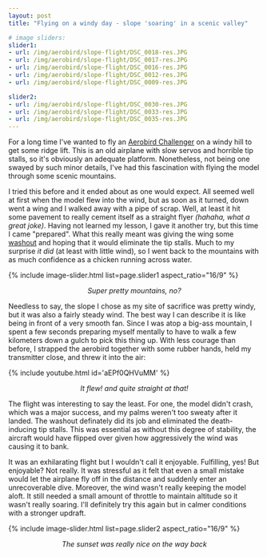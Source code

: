 ```yaml
---
layout: post
title: "Flying on a windy day - slope 'soaring' in a scenic valley"

# image sliders:
slider1:
- url: /img/aerobird/slope-flight/DSC_0018-res.JPG
- url: /img/aerobird/slope-flight/DSC_0017-res.JPG
- url: /img/aerobird/slope-flight/DSC_0016-res.JPG
- url: /img/aerobird/slope-flight/DSC_0012-res.JPG
- url: /img/aerobird/slope-flight/DSC_0009-res.JPG

slider2:
- url: /img/aerobird/slope-flight/DSC_0030-res.JPG
- url: /img/aerobird/slope-flight/DSC_0033-res.JPG
- url: /img/aerobird/slope-flight/DSC_0035-res.JPG
---
```


For a long time I've wanted to fly an [Aerobird Challenger](https://www.horizonhobby.com/product/aerobird-challenger-rtf-electric/HBZ3500.html) on a windy hill to get some ridge lift. This is an old airplane with slow servos and horrible tip stalls, so it's obviously an adequate platform. Nonetheless, not being one swayed by such minor details, I've had this fascination with flying the model through some scenic mountains.

I tried this before and it ended about as one would expect. All seemed well at first when the model flew into the wind, but as soon as it turned, down went a wing and I walked away with a pipe of scrap. Well, at least it hit some pavement to really cement itself as a straight flyer _(hahaha, what a great joke)_. Having not learned my lesson, I gave it another try, but this time I came "prepared". What this really meant was giving the wing some [washout](https://en.wikipedia.org/wiki/Washout_(aeronautics)) and hoping that it would eliminate the tip stalls. Much to my surprise _it did_ (at least with little wind), so I went back to the mountains with as much confidence as a chicken running across water.

{% include image-slider.html list=page.slider1 aspect_ratio="16/9"  %}
<p align="center"><i>Super pretty mountains, no?</i></p>

Needless to say, the slope I chose as my site of sacrifice was pretty windy, but it was also a fairly steady wind. The best way I can describe it is like being in front of a very smooth fan. Since I was atop a big-ass mountain, I spent a few seconds preparing myself mentally to have to walk a few kilometers down a gulch to pick this thing up. With less courage than before, I strapped the aerobird together with some rubber hands, held my transmitter close, and threw it into the air:

{% include youtube.html id='aEPf0QHVuMM' %}   
<p align="center"><i>It flew! and quite straight at that!</i></p>

The flight was interesting to say the least. For one, the model didn't crash, which was a major success, and my palms weren't too sweaty after it landed. The washout definately did its job and eliminated the death-inducing tip stalls. This was essential as without this degree of stability, the aircraft would have flipped over given how aggressively the wind was causing it to bank.

It was an exhilarating flight but I wouldn't call it enjoyable. Fulfilling, yes! But enjoyable? Not really. It was stressful as it felt that even a small mistake would let the airplane fly off in the distance and suddenly enter an unrecoverable dive. Moreover, the wind wasn't really keeping the model aloft. It still needed a small amount of throttle to maintain altitude so it wasn't really soaring. I'll definitely try this again but in calmer conditions with a stronger updraft.

{% include image-slider.html list=page.slider2 aspect_ratio="16/9" %}
<p align="center"><i>The sunset was really nice on the way back</i></p>
